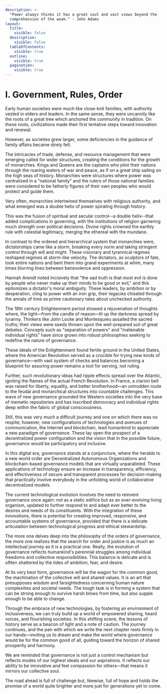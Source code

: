 ```yaml
---
description: >-
  "Power always thinks it has a great soul and vast views beyond the
  comprehension of the weak." - John Adams
layout:
  title:
    visible: false
  description:
    visible: false
  tableOfContents:
    visible: true
  outline:
    visible: true
  pagination:
    visible: true
---
```


# I. Government, Rules, Order

Early human societies were much like close-knit families, with authority vested in elders and leaders. In the same sense, they were uncannily like the roots of a great tree which anchored the community in tradition. On these roots, civilizations made their first tentative steps toward innovation and renewal.

However, as societies grew larger, some deficiencies in the guidance of family affairs became direly felt.

The intricacies of trade, defense, and resource management that were emerging called for wider structures, creating the conditions for the growth of monarchies. Kings and Queens are the captains who pilot their nations through the roaring waters of war and peace, as if on a great ship sailing on the high seas of history. Monarchies were structures where power was centralized in a "national family" and the rulers of those national families were considered to be fatherly figures of their own peoples who would protect and guide them.

Very often, monarchies intertwined themselves with religious authority, and what emerged was a double helix of power spiraling through history.

This was the fusion of spiritual and secular control--a double helix--that added complications in governing, with the institutions of religion garnering much strength over political decisions. Divine rights crowned the earthly rule with celestial legitimacy, merging the ethereal with the mundane.

In contrast to the ordered and hierarchical system that monarchies were, dictatorships came like a storm, breaking every norm and taking stringent control through will and might. These visionary and tyrannical regimes reshaped regimes at storm-like velocity. The dictators, as sculptors of fate, took entire nations and bent them into grand experiments at whim, many times blurring lines between benevolence and oppression.

Hannah Arendt noted incisively that "the sad truth is that most evil is done by people who never make up their minds to be good or evil," and this epitomizes a dictator's moral ambiguity. These leaders, by ambition or by desperation, cling to power with an iron grip, their legacies chiseled through the annals of time as prime cautionary tales about unchecked authority.

The 18th century Enlightenment period showed a rejuvenation of thoughts where, the light—from the candle of reason—lit up the darkness spread by tyranny. Thinkers like John Locke and Montesquieu assailed the sacred truths; their views were seeds thrown upon the well-prepared soil of great debates. Concepts such as "separation of powers" and "inalienable individual rights" have since grown into robust philosophies seeking to redefine the nature of governance.

These ideals of the Enlightenment found fertile ground in the United States, where the American Revolution served as a crucible for trying new kinds of governance—with vast system of checks and balances becoming a blueprint for assuring power remains a tool for serving, not ruling.

Further, such revolutionary ideas had ripple effects spread over the Atlantic, igniting the flames of the actual French Revolution. In France, a clarion bell was raised for liberty, equality, and better brotherhood—an untrodden route to the feudal and monarchical structures into countable challenges. This wave of new governance grounded the Western societies into the very base of memetic repositories and has inscribed democracy and individual rights deep within the fabric of global consciousness.

Still, this was very much a difficult journey and one on which there was no respite; however, new configurations of technologies and avenues of communication, the Internet and blockchain, lead humankind to appreciate a new paradigm of governance. These lay open the prospect of a decentralized power configuration and the vision that in the possible future, governance would be participatory and inclusive.

In this digital era, governance stands at a conjuncture, where the heralds to a new world order are Decentralized Autonomous Organizations and blockchain-based governance models that are virtually unparalleled. These applications of technology ensure an increase in transparency, efficiency, and effectiveness of secure and transparent processes for decision-making that practically involve everybody in the unfolding world of collaborative decentralized models.

The current technological evolution involves the need to reinvent governance once again: not as a static edifice but as an ever-evolving living organism, updated to further respond to and adapt ever better to the desires and needs of its constituents. With the integration of these innovations, there is potential for creating improved, responsive, and accountable systems of governance, provided that there is a delicate articulation between technological progress and ethical stewardship.

The more one delves deep into the philosophy of the orders of governance, the more one realizes that the search for order and justice is as much an intellectual journey as it is a practical one. Really, the evolution of governance reflects humankind's perennial struggles among individual freedoms and collective responsibilities. This balance is delicate and is oftten shattered by the tides of ambition, fear, and desire.

At its very best form, governance will be the wagon for the common good, the machination of the collective will and shared values. It is an art that presupposes wisdom and farsightedness concerning human nature complexities and societal needs. The tough task is in forming a system that can be strong enough to survive harsh blows from time, but also supple enough to be able to change.

Through the embrace of new technologies, by fostering an environment of inclusiveness, we can truly build up a world of empowered sharing, heard voices, and flourishing societies. In this shifting scene, the lessons of history serve as a beacon of light and a note of caution. The journey continues, and the pen with which we write the next chapter rests firmly in our hands—inviting us to dream and make the world where governance would be for the common good of all, guiding toward the horizon of shared prosperity and harmony.&#x20;

We are reminded that governance is not just a control mechanism but reflects modes of our highest ideals and our aspirations. It reflects our ability to be innovative and feel compassion for others—that means it mirrors our collective soul.&#x20;

The road ahead is full of challenge but, likewise, full of hope and holds the promise of a world quite brighter and more just for generations yet to come.
